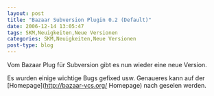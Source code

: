 ```yaml
---
layout: post
title: "Bazaar Subversion Plugin 0.2 (Default)"
date: 2006-12-14 13:05:47
tags: SKM,Neuigkeiten,Neue Versionen
categories: SKM,Neuigkeiten,Neue Versionen
post-type: blog
---
```

Vom Bazaar Plug für Subversion gibt es nun wieder eine neue Version.

Es wurden einige wichtige Bugs gefixed usw. Genaueres kann auf der [Homepage](http://bazaar-vcs.org/ Homepage) nach geselen werden.

